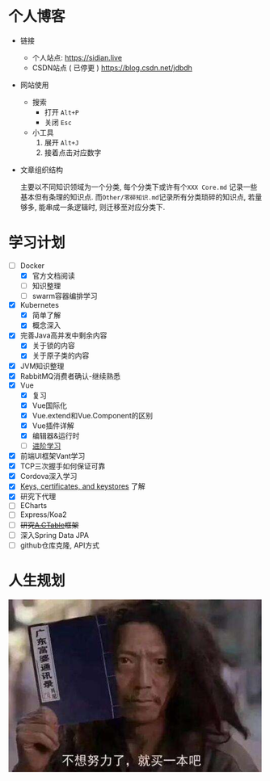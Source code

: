 # 个人博客

* 链接
  * 个人站点: https://sidian.live
  * CSDN站点 ( 已停更 ) https://blog.csdn.net/jdbdh
* 网站使用
  * 搜索 
    * 打开 `Alt+P`
    * 关闭 `Esc`
  * 小工具
    1. 展开 `Alt+J`
    2. 接着点击对应数字

* 文章组织结构

  主要以不同知识领域为一个分类, 每个分类下或许有个`XXX Core.md` 记录一些基本但有条理的知识点. 而`Other/零碎知识.md`记录所有分类琐碎的知识点, 若量够多, 能串成一条逻辑时, 则迁移至对应分类下.

# 学习计划

- [ ] Docker
  - [x] 官方文档阅读
  - [ ] 知识整理
  - [ ] swarm容器编排学习
- [x] Kubernetes
  - [x] 简单了解
  - [x] 概念深入
- [x] 完善Java高并发中剩余内容
  - [x] 关于锁的内容
  - [x] 关于原子类的内容
- [x] JVM知识整理
- [x] RabbitMQ消费者确认-继续熟悉
- [x] Vue
  - [x] 复习
  - [x] Vue国际化
  - [x] Vue.extend和Vue.Component的区别
  - [x] Vue插件详解
  - [x] 编辑器&运行时
  - [ ] [进阶学习](https://zhuanlan.zhihu.com/p/136851734)
- [x] 前端UI框架Vant学习
- [x] TCP三次握手如何保证可靠
- [x] Cordova深入学习
- [x] [Keys, certificates, and keystores](https://developer.android.com/studio/publish/app-signing.html#certificates-keystores) 了解
- [x] 研究下代理
- [ ] ECharts
- [ ] Express/Koa2
- [ ] ~~研究[A.CTable](https://gitee.com/sunchenbin/mybatis-enhance)框架~~
- [ ] 深入Spring Data JPA
- [ ] github仓库克隆, API方式

# 人生规划

![点击查看源网页](.README/timg.jpg)
